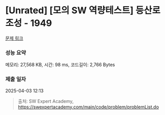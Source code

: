 # [Unrated] [모의 SW 역량테스트] 등산로 조성 - 1949 

[문제 링크](https://swexpertacademy.com/main/code/problem/problemDetail.do?contestProbId=AV5PoOKKAPIDFAUq) 

### 성능 요약

메모리: 27,568 KB, 시간: 98 ms, 코드길이: 2,766 Bytes

### 제출 일자

2025-04-03 12:13



> 출처: SW Expert Academy, https://swexpertacademy.com/main/code/problem/problemList.do